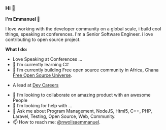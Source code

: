 

















### Hi 👋

**I'm Emmanuel 🤖**

I love working with the developer community on a global scale, i build cool things, speaking at conferences. I'm a Senior Software Engineer. i love contributing to open source project. 


 **What I do:**

- Love Speaking at Conferences ...
- 🌱 I’m currently learning C#
- 🔭 I’m currently building Free open source community in Africa, Ghana  [Free Open Source Universe](https://twitter.com/fosuniverse). 
* A lead at [Dev Careers](https://twitter.com/dev_careers)
- 👯 I’m looking to collaborate on amazing product with an awesome People
- 🤔 I’m looking for help with ...
- 💬 Ask me about Program Management, NodeJS, Html5, C++, PHP, Laravel, Testing, Open Source, Web, Community.
- 📫 How to reach me: [@nwolisaemmanuel](https://twitter.com/ekecoding).


